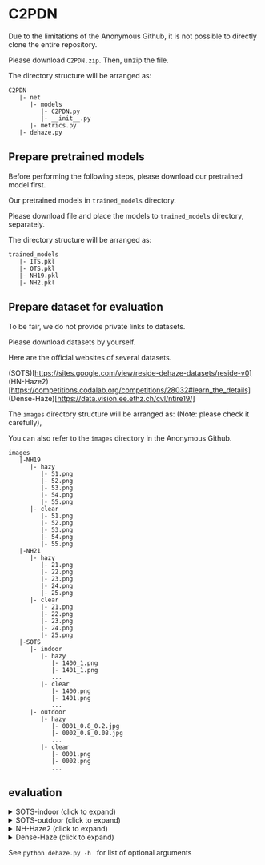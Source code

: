 # C2PDN

Due to the limitations of the Anonymous Github, it is not possible to directly clone the entire repository.

Please download `C2PDN.zip`. Then, unzip the file.

The directory structure will be arranged as:

```
C2PDN
   |- net
      |- models
         |- C2PDN.py 
         |- __init__.py 
      |- metrics.py
   |- dehaze.py
```

## Prepare pretrained models

Before performing the following steps, please download our pretrained model first.

Our pretrained models in `trained_models` directory.

Please download file and place the models to `trained_models` directory, separately.

The directory structure will be arranged as:

```
trained_models
   |- ITS.pkl
   |- OTS.pkl
   |- NH19.pkl
   |- NH2.pkl
```

## Prepare dataset for evaluation

To be fair, we do not provide private links to datasets. 

Please download datasets by yourself.

Here are the official websites of several datasets.

(SOTS)[https://sites.google.com/view/reside-dehaze-datasets/reside-v0]   
(HN-Haze2)[https://competitions.codalab.org/competitions/28032#learn_the_details]  
(Dense-Haze)[https://data.vision.ee.ethz.ch/cvl/ntire19/]

The `images` directory structure will be arranged as: (Note: please check it carefully), 

You can also refer to the `images` directory in the Anonymous Github.

```
images
   |-NH19
      |- hazy 
         |- 51.png 
         |- 52.png
         |- 53.png 
         |- 54.png
         |- 55.png 
      |- clear
         |- 51.png 
         |- 52.png
         |- 53.png 
         |- 54.png
         |- 55.png 
   |-NH21
      |- hazy 
         |- 21.png 
         |- 22.png
         |- 23.png 
         |- 24.png
         |- 25.png 
      |- clear
         |- 21.png 
         |- 22.png
         |- 23.png 
         |- 24.png
         |- 25.png 
   |-SOTS
      |- indoor
         |- hazy
            |- 1400_1.png 
            |- 1401_1.png 
            ...
         |- clear
            |- 1400.png 
            |- 1401.png
            ...
      |- outdoor
         |- hazy
            |- 0001_0.8_0.2.jpg 
            |- 0002_0.8_0.08.jpg
            ...
         |- clear
            |- 0001.png 
            |- 0002.png
            ...
```


## evaluation
<details>
<summary>SOTS-indoor (click to expand) </summary>

`python dehaze.py -d indoor`
</details>

<details>
<summary>SOTS-outdoor (click to expand) </summary>

`python dehaze.py -d outdoor`
</details>

<details>
<summary>NH-Haze2 (click to expand) </summary>

`python dehaze.py -d NH2`
</details>

<details>
<summary>Dense-Haze (click to expand) </summary>

`python dehaze.py -d dense`
</details>

See `python dehaze.py -h ` for list of optional arguments
